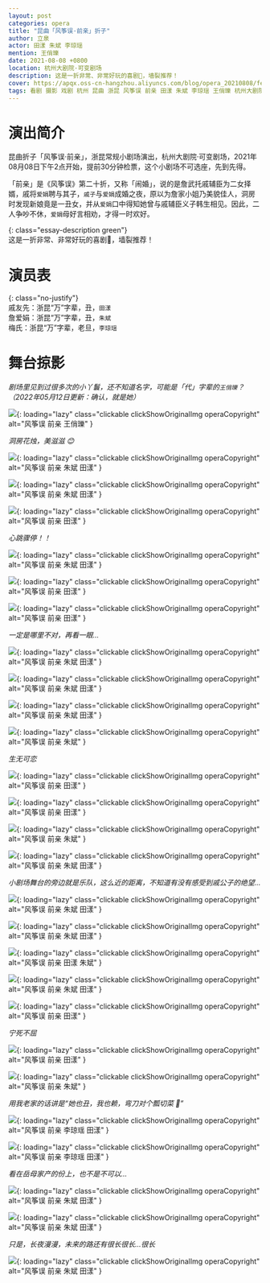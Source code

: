 ```yaml
---
layout: post
categories: opera
title: "昆曲「风筝误·前亲」折子"
author: 立泉
actor: 田漾 朱斌 李琼瑶
mention: 王俏瓅
date: 2021-08-08 +0800
location: 杭州大剧院·可变剧场
description: 这是一折非常、非常好玩的喜剧🤣，墙裂推荐！
cover: https://apqx.oss-cn-hangzhou.aliyuncs.com/blog/opera_20210808/fengzhengwu_qianqin/DSC07568_thumb.jpg
tags: 看剧 摄影 戏剧 杭州 昆曲 浙昆 风筝误 前亲 田漾 朱斌 李琼瑶 王俏瓅 杭州大剧院·可变剧场
---
```


# 演出简介

昆曲折子「风筝误·前亲」，浙昆常规小剧场演出，杭州大剧院·可变剧场，2021年08月08日下午2点开始，提前30分钟检票，这个小剧场不可选座，先到先得。

「前亲」是《风筝误》第二十折，又称「闹婚」，说的是詹武托戚辅臣为二女择婿，戚将`爱娟`聘与其子，`戚子`与`爱娟`成婚之夜，原以为詹家小姐乃美貌佳人，洞房时发现新娘竟是一丑女，并从`爱娟`口中得知她曾与戚辅臣义子韩生相见。因此，二人争吵不休，`爱娟`母好言相劝，才得一时欢好。

{: class="essay-description green"}  
这是一折非常、非常好玩的喜剧🤣，墙裂推荐！


# 演员表

{: class="no-justify"}  
戚友先：浙昆“万”字辈，丑，`田漾`  
詹爱娟：浙昆“万”字辈，丑，`朱斌`  
梅氏：浙昆“万”字辈，老旦，`李琼瑶`

# 舞台掠影

*剧场里见到过很多次的小丫鬟，还不知道名字，可能是「代」字辈的`王俏瓅`？（2022年05月12日更新：确认，就是她）*

![](https://apqx.oss-cn-hangzhou.aliyuncs.com/blog/opera_20210808/fengzhengwu_qianqin/DSC07515_thumb.jpg){: loading="lazy" class="clickable clickShowOriginalImg operaCopyright" alt="风筝误 前亲 王俏瓅" }

*洞房花烛，美滋滋 😊*

![](https://apqx.oss-cn-hangzhou.aliyuncs.com/blog/opera_20210808/fengzhengwu_qianqin/DSC07516_thumb.jpg){: loading="lazy" class="clickable clickShowOriginalImg operaCopyright" alt="风筝误 前亲 朱斌 田漾" }

![](https://apqx.oss-cn-hangzhou.aliyuncs.com/blog/opera_20210808/fengzhengwu_qianqin/DSC07518_thumb.jpg){: loading="lazy" class="clickable clickShowOriginalImg operaCopyright" alt="风筝误 前亲 朱斌 田漾" }

![](https://apqx.oss-cn-hangzhou.aliyuncs.com/blog/opera_20210808/fengzhengwu_qianqin/DSC07519_thumb.jpg){: loading="lazy" class="clickable clickShowOriginalImg operaCopyright" alt="风筝误 前亲 田漾" }

*心跳骤停！！*

![](https://apqx.oss-cn-hangzhou.aliyuncs.com/blog/opera_20210808/fengzhengwu_qianqin/DSC07520_thumb.jpg){: loading="lazy" class="clickable clickShowOriginalImg operaCopyright" alt="风筝误 前亲 朱斌 田漾" }

![](https://apqx.oss-cn-hangzhou.aliyuncs.com/blog/opera_20210808/fengzhengwu_qianqin/DSC07521_thumb.jpg){: loading="lazy" class="clickable clickShowOriginalImg operaCopyright" alt="风筝误 前亲 田漾" }

![](https://apqx.oss-cn-hangzhou.aliyuncs.com/blog/opera_20210808/fengzhengwu_qianqin/DSC07523_thumb.jpg){: loading="lazy" class="clickable clickShowOriginalImg operaCopyright" alt="风筝误 前亲 田漾" }

*一定是哪里不对，再看一眼...*

![](https://apqx.oss-cn-hangzhou.aliyuncs.com/blog/opera_20210808/fengzhengwu_qianqin/DSC07524_thumb.jpg){: loading="lazy" class="clickable clickShowOriginalImg operaCopyright" alt="风筝误 前亲 朱斌 田漾" }

![](https://apqx.oss-cn-hangzhou.aliyuncs.com/blog/opera_20210808/fengzhengwu_qianqin/DSC07525_thumb.jpg){: loading="lazy" class="clickable clickShowOriginalImg operaCopyright" alt="风筝误 前亲 朱斌 田漾" }

![](https://apqx.oss-cn-hangzhou.aliyuncs.com/blog/opera_20210808/fengzhengwu_qianqin/DSC07528_thumb.jpg){: loading="lazy" class="clickable clickShowOriginalImg operaCopyright" alt="风筝误 前亲 朱斌 田漾" }

![](https://apqx.oss-cn-hangzhou.aliyuncs.com/blog/opera_20210808/fengzhengwu_qianqin/DSC07530_thumb.jpg){: loading="lazy" class="clickable clickShowOriginalImg operaCopyright" alt="风筝误 前亲 朱斌" }

*生无可恋*

![](https://apqx.oss-cn-hangzhou.aliyuncs.com/blog/opera_20210808/fengzhengwu_qianqin/DSC07532_thumb.jpg){: loading="lazy" class="clickable clickShowOriginalImg operaCopyright" alt="风筝误 前亲 田漾" }

![](https://apqx.oss-cn-hangzhou.aliyuncs.com/blog/opera_20210808/fengzhengwu_qianqin/DSC07535_thumb.jpg){: loading="lazy" class="clickable clickShowOriginalImg operaCopyright" alt="风筝误 前亲 田漾" }

![](https://apqx.oss-cn-hangzhou.aliyuncs.com/blog/opera_20210808/fengzhengwu_qianqin/DSC07536_thumb.jpg){: loading="lazy" class="clickable clickShowOriginalImg operaCopyright" alt="风筝误 前亲 朱斌" }

![](https://apqx.oss-cn-hangzhou.aliyuncs.com/blog/opera_20210808/fengzhengwu_qianqin/DSC07537_thumb.jpg){: loading="lazy" class="clickable clickShowOriginalImg operaCopyright" alt="风筝误 前亲 朱斌 田漾" }

*小剧场舞台的旁边就是乐队，这么近的距离，不知道有没有感受到戚公子的绝望...*

![](https://apqx.oss-cn-hangzhou.aliyuncs.com/blog/opera_20210808/fengzhengwu_qianqin/DSC07539_thumb.jpg){: loading="lazy" class="clickable clickShowOriginalImg operaCopyright" alt="风筝误 前亲 朱斌 田漾" }

![](https://apqx.oss-cn-hangzhou.aliyuncs.com/blog/opera_20210808/fengzhengwu_qianqin/DSC07540_thumb.jpg){: loading="lazy" class="clickable clickShowOriginalImg operaCopyright" alt="风筝误 前亲 朱斌 田漾" }

![](https://apqx.oss-cn-hangzhou.aliyuncs.com/blog/opera_20210808/fengzhengwu_qianqin/DSC07543_thumb.jpg){: loading="lazy" class="clickable clickShowOriginalImg operaCopyright" alt="风筝误 前亲 田漾 朱斌" }

![](https://apqx.oss-cn-hangzhou.aliyuncs.com/blog/opera_20210808/fengzhengwu_qianqin/DSC07545_thumb.jpg){: loading="lazy" class="clickable clickShowOriginalImg operaCopyright" alt="风筝误 前亲 朱斌 田漾" }

![](https://apqx.oss-cn-hangzhou.aliyuncs.com/blog/opera_20210808/fengzhengwu_qianqin/DSC07548_thumb.jpg){: loading="lazy" class="clickable clickShowOriginalImg operaCopyright" alt="风筝误 前亲 田漾" }

*宁死不屈*

![](https://apqx.oss-cn-hangzhou.aliyuncs.com/blog/opera_20210808/fengzhengwu_qianqin/DSC07552_thumb.jpg){: loading="lazy" class="clickable clickShowOriginalImg operaCopyright" alt="风筝误 前亲 田漾" }

![](https://apqx.oss-cn-hangzhou.aliyuncs.com/blog/opera_20210808/fengzhengwu_qianqin/DSC07555_thumb.jpg){: loading="lazy" class="clickable clickShowOriginalImg operaCopyright" alt="风筝误 前亲 朱斌" }

*用我老家的话讲是“她也丑，我也赖，弯刀对个瓢切菜 🤪”*

![](https://apqx.oss-cn-hangzhou.aliyuncs.com/blog/opera_20210808/fengzhengwu_qianqin/DSC07559_thumb.jpg){: loading="lazy" class="clickable clickShowOriginalImg operaCopyright" alt="风筝误 前亲 李琼瑶 田漾" }

![](https://apqx.oss-cn-hangzhou.aliyuncs.com/blog/opera_20210808/fengzhengwu_qianqin/DSC07560_thumb.jpg){: loading="lazy" class="clickable clickShowOriginalImg operaCopyright" alt="风筝误 前亲 李琼瑶 田漾" }

*看在岳母家产的份上，也不是不可以...*

![](https://apqx.oss-cn-hangzhou.aliyuncs.com/blog/opera_20210808/fengzhengwu_qianqin/DSC07568_thumb.jpg){: loading="lazy" class="clickable clickShowOriginalImg operaCopyright" alt="风筝误 前亲 朱斌 田漾" }

![](https://apqx.oss-cn-hangzhou.aliyuncs.com/blog/opera_20210808/fengzhengwu_qianqin/DSC07572_thumb.jpg){: loading="lazy" class="clickable clickShowOriginalImg operaCopyright" alt="风筝误 前亲 朱斌 田漾" }

*只是，长夜漫漫，未来的路还有很长很长...很长*

![](https://apqx.oss-cn-hangzhou.aliyuncs.com/blog/opera_20210808/fengzhengwu_qianqin/DSC07573_thumb.jpg){: loading="lazy" class="clickable clickShowOriginalImg operaCopyright" alt="风筝误 前亲 朱斌 田漾" }